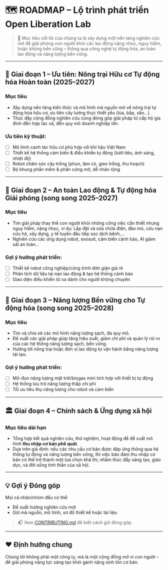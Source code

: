 # 🗺️ ROADMAP – Lộ trình phát triển Open Liberation Lab

> 🌱 Mục tiêu cốt lõi của chúng ta là xây dựng một nền tảng nghiên cứu mở để giải phóng con người khỏi các lao động nặng nhọc, nguy hiểm, hoặc không bền vững – thông qua công nghệ tự động hóa, an toàn lao động và năng lượng bền vững.

---

## 🎯 Giai đoạn 1 – Ưu tiên: Nông trại Hữu cơ Tự động hóa Hoàn toàn (2025–2027)

### Mục tiêu
- Xây dựng nền tảng kiến thức và mô hình mã nguồn mở về nông trại tự động hóa hữu cơ, ưu tiên cây lương thực thiết yếu (lúa, bắp, sắn...).
- Thúc đẩy cộng đồng nghiên cứu cùng đóng góp giải pháp từ cấp hộ gia đình đến hợp tác xã, đến quy mô doanh nghiệp lớn.

### Ưu tiên kỹ thuật:
- [ ] Mô hình canh tác hữu cơ phù hợp với khí hậu Việt Nam
- [ ] Thiết kế hệ thống cảm biến & điều khiển tự động (tưới tiêu, ánh sáng, nhiệt độ)
- [ ] Robot chăm sóc cây trồng (phun, làm cỏ, gieo trồng, thu hoạch)
- [ ] Bộ khung phần mềm & phần cứng mở, dễ nhân rộng

---

## 🧠 Giai đoạn 2 – An toàn Lao động & Tự động hóa Giải phóng (song song 2025–2027)

### Mục tiêu
- Tìm giải pháp thay thế con người khỏi những công việc cần thiết nhưng nguy hiểm, nặng nhọc, ví dụ: Lắp đặt và sửa chữa điện, đào mỏ, cứu nạn cứu hộ, xây dựng, y tế tuyến đầu tiếp xúc dịch bênh,...
- Nghiên cứu các ứng dụng robot, exosuit, cảm biến cảnh báo, AI giám sát an toàn...

### Gợi ý hướng phát triển:
- [ ] Thiết kế robot công nghiệp/công trình đơn giản giá rẻ
- [ ] Phân tích dữ liệu tai nạn lao động & tạo hệ thống cảnh báo
- [ ] Giao diện điều khiển từ xa dành cho người không chuyên

---

## 🔋 Giai đoạn 3 – Năng lượng Bền vững cho Tự động hóa (song song 2025–2028)

### Mục tiêu
- Tìm và chia sẻ các mô hình năng lượng sạch, đa quy mô.
- Đề xuất các giải pháp giúp tăng hiệu suất, giảm chi phí và quản lý rủi ro của các hệ thống năng lượng sạch, bền vững.
- Hướng tới nông trại hoặc đơn vị lao động tự vận hành bằng năng lượng tái tạo.

### Gợi ý hướng phát triển:
- [ ] Mô-đun năng lượng mặt trời/biogas mini tích hợp với thiết bị tự động
- [ ] Hệ thống lưu trữ năng lượng thấp chi phí
- [ ] Tối ưu tiêu thụ năng lượng cho robot và cảm biến

---

## 🏛️ Giai đoạn 4 – Chính sách & Ứng dụng xã hội

### Mục tiêu dài hạn
- Tổng hợp kết quả nghiên cứu, thử nghiệm, hoạt động để đề xuất mô hình **thu nhập cơ bản phổ quát**.
- Dựa trên giả định: nếu các nhu cầu cơ bản được đáp ứng thông qua hệ thống tự động và năng lượng bền vững, thì việc bảo đảm thu nhập cơ bản có thể trở thành một lựa chọn khả thi, nhằm thúc đẩy sáng tạo, giáo dục, và đời sống tinh thần của xã hội.
---

## 💡 Gợi ý Đóng góp

Mọi cá nhân/nhóm đều có thể:

- Đề xuất hướng nghiên cứu mới
- Gửi mã nguồn, mô hình, sơ đồ thiết kế hoặc tài liệu

> 📬 Xem [CONTRIBUTING.md](./CONTRIBUTING.md) để biết cách gửi đóng góp.

---

## ❤️ Định hướng chung

Chúng tôi không phải một công ty, mà là một cộng đồng mở vì con người – để giải phóng năng lực sáng tạo khỏi gánh nặng sinh tồn cơ bản.

